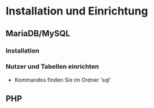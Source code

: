 # Installation und Einrichtung

## MariaDB/MySQL
### Installation
### Nutzer und Tabellen einrichten
* Kommandos finden Sie im Ordner 'sql'


## PHP
